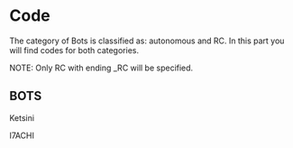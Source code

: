 # Code

The category of Bots is classified as: autonomous and RC.
In this part you will find codes for both categories.

NOTE: Only RC with ending _RC will be specified.

## BOTS
Ketsini

I7ACHI
